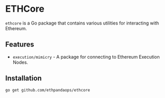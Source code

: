 # ETHCore

`ethcore` is a Go package that contains various utilities for interacting with Ethereum.

## Features

- `execution/mimicry` - A package for connecting to Ethereum Execution Nodes.

## Installation

```bash
go get github.com/ethpandaops/ethcore
```
